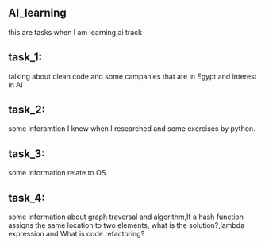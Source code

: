 ## AI_learning
<p>this are tasks when I am learning ai track</p> 
<h2> task_1:</h2>
<p>talking about clean code and some campanies that are in Egypt and interest in AI </p>
<h2> task_2:</h2>
<p>some inforamtion I knew when I researched and some exercises by python. </p>
<h2> task_3:</h2>
<p>some information relate to OS. </p>
<h2> task_4:</h2>
<p>some information about graph traversal and algorithm,If a hash function assigns the same location to two elements, what is the solution?,lambda expression and What is code refactoring?</p>
